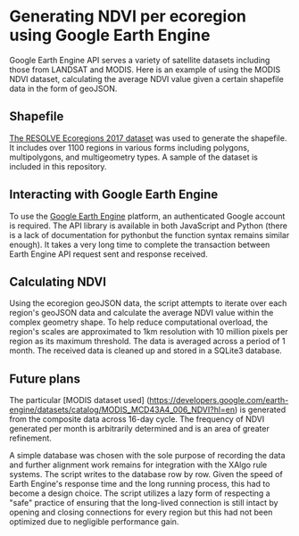 # Generating NDVI per ecoregion using Google Earth Engine

Google Earth Engine API serves a variety of satellite datasets including those from LANDSAT and MODIS.
Here is an example of using the MODIS NDVI dataset, calculating the average NDVI value given a certain shapefile data in the form of geoJSON.

## Shapefile
[The RESOLVE Ecoregions 2017 dataset](https://developers.google.com/earth-engine/datasets/catalog/RESOLVE_ECOREGIONS_2017?hl=en) was used to generate the shapefile.  It includes over 1100 regions in various forms including polygons, multipolygons, and multigeometry types.
A sample of the dataset is included in this repository.

## Interacting with Google Earth Engine

To use the [Google Earth Engine](https://signup.earthengine.google.com/) platform, an authenticated Google account is required.  The API library is available in both JavaScript and Python (there is a lack of documentation for pythonbut the function syntax remains similar enough).
It takes a very long time to complete the transaction between Earth Engine API request sent and response received.

## Calculating NDVI

Using the ecoregion geoJSON data, the script attempts to iterate over each region's geoJSON data and calculate the average NDVI value within the complex geometry shape.  To help reduce computational overload, the region's scales are approximated to 1km resolution with 10 million pixels per region as its maximum threshold. The data is averaged across a period of 1 month.
The received data is cleaned up and stored in a SQLite3 database.

## Future plans

The particular [MODIS dataset used] (https://developers.google.com/earth-engine/datasets/catalog/MODIS_MCD43A4_006_NDVI?hl=en) is generated from the composite data across 16-day cycle. The frequency of NDVI generated per month is arbitrarily determined and is an area of greater refinement.

A simple database was chosen with the sole purpose of recording the data and further alignment work remains for integration with the XAlgo rule systems.
The script writes to the database row by row.  Given the speed of Earth Engine's response time and the long running process, this had to become a design choice. The script utilizes a lazy form of respecting a "safe" practice of ensuring that the long-lived connection is still intact by opening and closing connections for every region but this had not been optimized due to negligible performance gain. 
